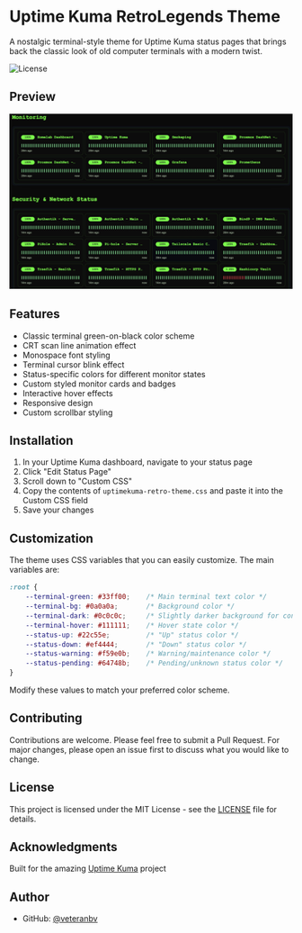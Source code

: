 # Uptime Kuma RetroLegends Theme

A nostalgic terminal-style theme for Uptime Kuma status pages that brings back the classic look of old computer terminals with a modern twist.

![License](https://img.shields.io/badge/license-MIT-green)

## Preview

![Uptime Kuma Status Page](uptime_kuma_status_section.jpg)

## Features

- Classic terminal green-on-black color scheme
- CRT scan line animation effect
- Monospace font styling
- Terminal cursor blink effect
- Status-specific colors for different monitor states
- Custom styled monitor cards and badges
- Interactive hover effects
- Responsive design
- Custom scrollbar styling

## Installation

1. In your Uptime Kuma dashboard, navigate to your status page
2. Click "Edit Status Page"
3. Scroll down to "Custom CSS"
4. Copy the contents of `uptimekuma-retro-theme.css` and paste it into the Custom CSS field
5. Save your changes

## Customization

The theme uses CSS variables that you can easily customize. The main variables are:

```css
:root {
    --terminal-green: #33ff00;    /* Main terminal text color */
    --terminal-bg: #0a0a0a;       /* Background color */
    --terminal-dark: #0c0c0c;     /* Slightly darker background for contrast */
    --terminal-hover: #111111;    /* Hover state color */
    --status-up: #22c55e;         /* "Up" status color */
    --status-down: #ef4444;       /* "Down" status color */
    --status-warning: #f59e0b;    /* Warning/maintenance color */
    --status-pending: #64748b;    /* Pending/unknown status color */
}
```

Modify these values to match your preferred color scheme.

## Contributing

Contributions are welcome. Please feel free to submit a Pull Request. For major changes, please open an issue first to discuss what you would like to change.

## License

This project is licensed under the MIT License - see the [LICENSE](LICENSE) file for details.

## Acknowledgments

Built for the amazing [Uptime Kuma](https://github.com/louislam/uptime-kuma) project

## Author

- GitHub: [@veteranbv](https://github.com/veteranbv)
